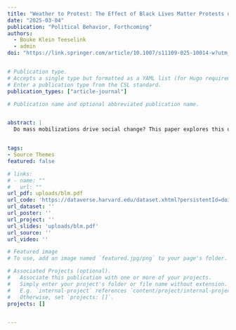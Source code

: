 ```yaml
---
title: "Weather to Protest: The Effect of Black Lives Matter Protests on the 2020 Presidential Election"
date: "2025-03-04"
publication: "Political Behavior, Forthcoming"
authors: 
  - Bouke Klein Teeselink
  - admin
doi: "https://link.springer.com/article/10.1007/s11109-025-10014-w?utm_source=rct_congratemailt&utm_medium=email&utm_campaign=oa_20250304&utm_content=10.1007/s11109-025-10014-w"


# Publication type.
# Accepts a single type but formatted as a YAML list (for Hugo requirements).
# Enter a publication type from the CSL standard.
publication_types: ["article-journal"]

# Publication name and optional abbreviated publication name.


abstract: |
  Do mass mobilizations drive social change? This paper explores this question by studying how the Black Lives Matter protests following George Floyd’s death influenced the 2020 U.S. presidential election. Using rainfall as an instrument for protest participation and complementary difference-in-differences analyses, we show that protest activity significantly increased Democratic vote share in affected counties. Our research makes three key contributions. First, we show causal evidence for the effect of one of the largest protest movements ever recorded on electoral outcomes. Second, we provide evidence of novel temporal dynamics: while protests initially triggered a conservative backlash, they ultimately generated progressive shifts in voting behavior. Third, we identify mechanisms driving these effects, showing that rather than merely mobilizing existing Democratic voters, protests substantively shifted political preferences and beliefs about racial inequality.


tags:
- Source Themes
featured: false

# links:
# - name: ""
#   url: ""
url_pdf: uploads/blm.pdf
url_code: 'https://dataverse.harvard.edu/dataset.xhtml?persistentId=doi:10.7910/DVN/AVTED4&faces-redirect=true'
url_dataset: ''
url_poster: ''
url_project: ''
url_slides: 'uploads/blm.pdf'
url_source: ''
url_video: ''

# Featured image
# To use, add an image named `featured.jpg/png` to your page's folder. 

# Associated Projects (optional).
#   Associate this publication with one or more of your projects.
#   Simply enter your project's folder or file name without extension.
#   E.g. `internal-project` references `content/project/internal-project/index.md`.
#   Otherwise, set `projects: []`.
projects: []


---
```

